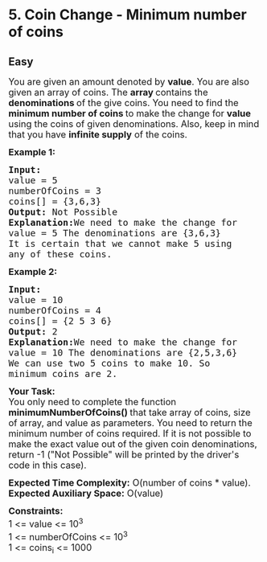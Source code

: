 # 5. Coin Change - Minimum number of coins
## Easy 
<div class="problem-statement">
                <p></p><p><span style="font-size:18px">You are given an amount denoted by <strong>value</strong>. You are also given an array of coins. The <strong>array </strong>contains the<br>
<strong>denominations </strong>of the give coins. You need to find the <strong>minimum number of coins </strong>to make the change for <strong>value </strong>using the coins of given denominations. Also, keep in mind that you have <strong>infinite supply</strong> of the coins.</span></p>

<p><strong><span style="font-size:18px">Example 1:</span></strong></p>

<pre><strong><span style="font-size:18px">Input:
</span></strong><span style="font-size:18px">value = 5
numberOfCoins = 3
coins[] = {3,6,3}
<strong>Output: </strong>Not Possible<strong>
Explanation:</strong>We need to make the change for
value = 5 The denominations are {3,6,3}
It is certain that we cannot make 5 using
any of these coins.</span>
</pre>

<p><strong><span style="font-size:18px">Example 2:</span></strong></p>

<pre><strong><span style="font-size:18px">Input:
</span></strong><span style="font-size:18px">value = 10
numberOfCoins = 4
coins[] = {2 5 3 6}
<strong>Output: </strong>2<strong>
Explanation:</strong>We need to make the change for
value = 10 The denominations are {2,5,3,6}
We can use two 5 coins to make 10. So
minimum coins are 2.</span></pre>

<p><strong><span style="font-size:18px">Your Task:</span></strong><br>
<span style="font-size:18px">You only need to complete the function <strong>minimumNumberOfCoins()&nbsp;</strong>that take array of coins, size of array, and value as parameters. You need to return the minimum number of coins required. If it is not possible to make the exact value out of the given coin denominations, return -1 ("Not Possible" will be printed by the driver's code in this case).</span></p>

<p><span style="font-size:18px"><strong>Expected Time Complexity:</strong>&nbsp;O(number of coins * value).<br>
<strong>Expected Auxiliary Space:</strong>&nbsp;O(value)</span></p>

<p><strong><span style="font-size:18px">Constraints:</span></strong><br>
<span style="font-size:18px">1 &lt;= value &lt;= 10<sup>3</sup><br>
1 &lt;= numberOfCoins &lt;= 10<sup>3</sup><br>
1 &lt;= coins<sub>i</sub> &lt;= 1000</span></p>
 <p></p>
            </div>